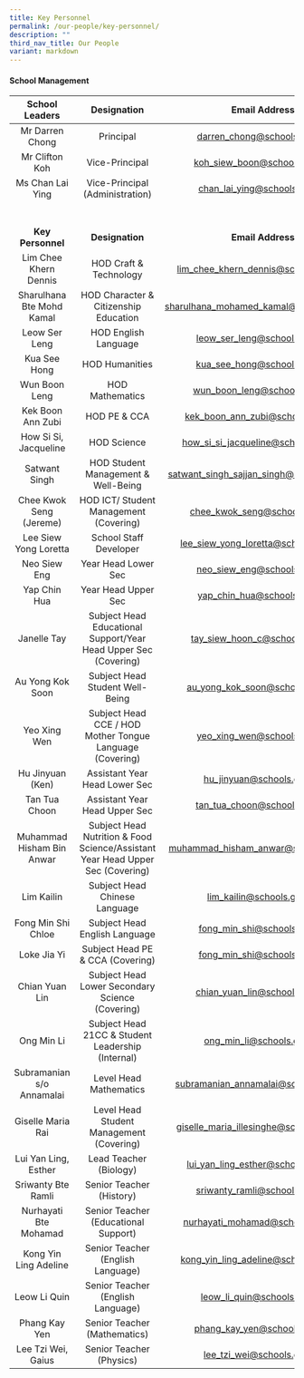 ```yaml
---
title: Key Personnel
permalink: /our-people/key-personnel/
description: ""
third_nav_title: Our People
variant: markdown
---
```

#### School Management 

| School Leaders | Designation | Email Address |
|:---:|:---:|:---:|
| Mr Darren Chong | Principal | darren_chong@schools.gov.sg |
| Mr Clifton Koh | Vice-Principal | koh_siew_boon@schools.gov.sg|
| Ms Chan Lai Ying| Vice-Principal (Administration)| chan_lai_ying@schools.gov.sg |
<br><br>**Key Personnel** |  <br><br>**Designation**  | <br><br>**Email Address**  |
| Lim Chee Khern Dennis | HOD Craft &amp; Technology | lim_chee_khern_dennis@schools.gov.sg |
| Sharulhana Bte Mohd Kamal | HOD Character &amp; Citizenship Education | sharulhana_mohamed_kamal@schools.gov.sg |
| Leow Ser Leng | HOD English Language | leow_ser_leng@schools.gov.sg |
| Kua See Hong | HOD Humanities | kua_see_hong@schools.gov.sg |
| Wun Boon Leng | HOD Mathematics | wun_boon_leng@schools.gov.sg |
| Kek Boon Ann Zubi | HOD PE &amp; CCA | kek_boon_ann_zubi@schools.gov.sg |
| How Si Si, Jacqueline | HOD Science | how_si_si_jacqueline@schools.gov.sg |
| Satwant Singh | HOD Student Management &amp; Well-Being | satwant_singh_sajjan_singh@schools.gov.sg |
| Chee Kwok Seng (Jereme) | HOD ICT/ Student Management (Covering) | chee_kwok_seng@schools.gov.sg |
| Lee Siew Yong Loretta | School Staff Developer | lee_siew_yong_loretta@schools.gov.sg |
| Neo Siew Eng | Year Head Lower Sec | neo_siew_eng@schools.gov.sg |
| Yap Chin Hua | Year Head Upper Sec |  yap_chin_hua@schools.gov.sg|
| Janelle Tay | Subject Head Educational Support/Year Head Upper Sec (Covering) | tay_siew_hoon_c@schools.gov.sg |
| Au Yong Kok Soon | Subject Head Student Well-Being | au_yong_kok_soon@schools.gov.sg |
| Yeo Xing Wen | Subject Head CCE / HOD Mother Tongue Language (Covering) | yeo_xing_wen@schools.gov.sg |
| Hu Jinyuan (Ken) | Assistant Year Head Lower Sec |   hu_jinyuan@schools.gov.sg |
| Tan Tua Choon | Assistant Year Head Upper Sec | tan_tua_choon@schools.gov.sg |
| Muhammad Hisham Bin Anwar | Subject Head Nutrition &amp; Food Science/Assistant Year Head Upper Sec (Covering) | muhammad_hisham_anwar@schools.gov.sg |
| Lim Kailin | Subject Head Chinese Language | lim_kailin@schools.gov.sg |
| Fong Min Shi Chloe | Subject Head English Language | fong_min_shi@schools.gov.sg |
| Loke Jia Yi | Subject Head PE &amp; CCA (Covering) | fong_min_shi@schools.gov.sg |
| Chian Yuan Lin | Subject Head Lower Secondary Science (Covering)  | chian_yuan_lin@schools.gov.sg |
| Ong Min Li | Subject Head 21CC &amp; Student Leadership (Internal)  | ong_min_li@schools.gov.sg |
| Subramanian s/o Annamalai  | Level Head Mathematics | subramanian_annamalai@schools.gov.sg |
| Giselle Maria Rai | Level Head Student Management (Covering) | giselle_maria_illesinghe@schools.gov.sg |
| Lui Yan Ling, Esther | Lead Teacher (Biology) | lui_yan_ling_esther@schools.gov.sg |
| Sriwanty Bte Ramli | Senior Teacher (History) | sriwanty_ramli@schools.gov.sg |
| Nurhayati Bte Mohamad | Senior Teacher (Educational Support) | nurhayati_mohamad@schools.gov.sg |
| Kong Yin Ling Adeline | Senior Teacher (English Language) | kong_yin_ling_adeline@schools.gov.sg |
| Leow Li Quin | Senior Teacher (English Language) | leow_li_quin@schools.gov.sg |
| Phang Kay Yen | Senior Teacher (Mathematics) | phang_kay_yen@schools.gov.sg |
| Lee Tzi Wei, Gaius | Senior Teacher (Physics) | lee_tzi_wei@schools.gov.sg |